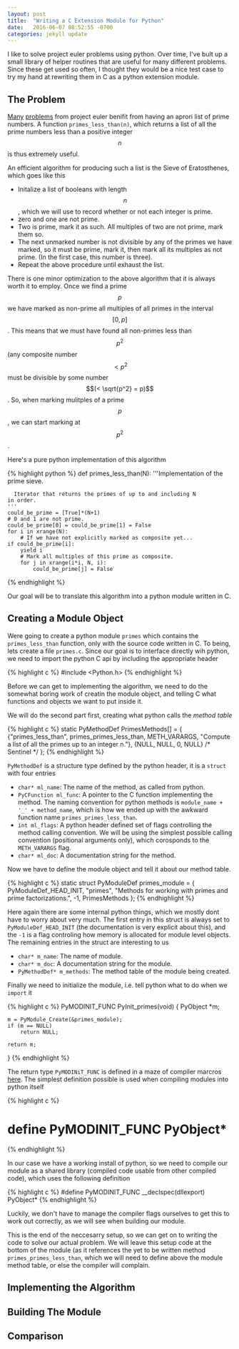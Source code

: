 ```yaml
---
layout: post
title:  "Writing a C Extension Module for Python"
date:   2016-06-07 08:52:55 -0700
categories: jekyll update
---
```


I like to solve project euler problems using python.  Over time, I've bult up a small library of helper routines that are useful for many different problems.  Since these get used so often, I thought they would be a nice test case to try my hand at rewriting them in C as a python extension module.

The Problem
-----------

[Many](https://projecteuler.net/problem=77) [problems](https://projecteuler.net/problem=87) from project euler benifit from having an aprori list of prime numbers.  A function `primes_less_than(n)`, which returns a list of all the prime numbers less than a positive integer $$n$$ is thus extremely useful.

An efficient algorithm for producing such a list is the Sieve of Eratosthenes, which goes like this

  - Initalize a list of booleans with length $$n$$, which we will use to record whether or not each integer is prime.
  - zero and one are not prime.
  - Two is prime, mark it as such.  All multiples of two are not prime, mark them so.
  - The next unmarked number is not divisible by any of the primes we have marked, so it must be prime, mark it, then mark all its multiples as not prime.  (In the first case, this number is three).
  - Repeat the above procedure until exhaust the list.

There is one minor optimization to the above algorithm that it is always worth it to employ.  Once we find a prime $$p$$ we have marked as non-prime all multiples of all primes in the interval $$\left[ 0, p \right]$$.  This means that we must have found all non-primes less than $$p^2$$ (any composite number $$< p^2$$ must be divisible by some number $$(< \sqrt{p^2} = p)$$. So, when marking mulitples of a prime $$p$$, we can start marking at $$p^2$$.

Here's a pure python implementation of this algorithm

{% highlight python %}
def primes_less_than(N):
    '''Implementation of the prime sieve.
         
      Iterator that returns the primes of up to and including N
    in order.
    '''
    could_be_prime = [True]*(N+1)
    # 0 and 1 are not prime.
    could_be_prime[0] = could_be_prime[1] = False
    for i in xrange(N):
        # If we have not explicitly marked as composite yet...
	if could_be_prime[i]:
	    yield i
	    # Mark all multiples of this prime as composite.
	    for j in xrange(i*i, N, i):
	        could_be_prime[j] = False
{% endhighlight %}
  
Our goal will be to translate this algorithm into a python module written in C.

Creating a Module Object
------------------------

Were going to create a python module `primes` which contains the `primes_less_than` function, only with the source code written in C.  To being, lets create a file `primes.c`.  Since our goal is to interface directly wih python, we need to import the python C api by including the appropriate header

{% highlight c %}
#include <Python.h>
{% endhighlight %}

Before we can get to implementing the algorithm, we need to do the somewhat boring work of creatin the module object, and telling C what functions and objects we want to put inside it.

We will do the second part first, creating what python calls the *method table*

{% highlight c %}
static PyMethodDef PrimesMethods[] = {
    {"primes_less_than", primes_primes_less_than, METH_VARARGS,
     "Compute a list of all the primes up to an integer n."},
    {NULL, NULL, 0, NULL}        /* Sentinel */
};
{% endhighlight %}

`PyMethodDef` is a structure type defined by the python header, it is a `struct` with four entries

  - `char* ml_name`: The name of the method, as called from python.
  - `PyCFunction ml_func`: A pointer to the C function implementing the method.  The naming convention for python methods is `module_name + '_' + method_name`, which is how we ended up with the awkward function name `primes_primes_less_than`.
  - `int ml_flags`: A python header defined set of flags controlling the method calling convention.  We will be using the simplest possible calling convention (positional arguments only), which corosponds to the `METH_VARARGS` flag.
  - `char* ml_doc`: A documentation string for the method.

Now we have to define the module object and tell it about our method table.

{% highlight c %}
static struct PyModuleDef primes_module = {
   PyModuleDef_HEAD_INIT,
   "primes",
   "Methods for working with primes and prime factorizations.",
   -1,
   PrimesMethods
};
{% endhighlight %}

Here again there are some internal python things, which we mostly dont have to worry about very much.  The first entry in this struct is always set to `PyModuleDef_HEAD_INIT` (the documentation is very explicit about this), and the `-1` is a flag controling how memory is allocated for module level objects.  The remaining entries in the struct are interesting to us

  - `char* m_name`: The name of module.
  - `char* m_doc`: A documentation string for the module.
  - `PyMethodDef* m_methods`: The method table of the module being created.

Finally we need to initialize the module, i.e. tell python what to do when we `import` it

{% highlight c %}
PyMODINIT_FUNC PyInit_primes(void) {
    PyObject *m;

    m = PyModule_Create(&primes_module);
    if (m == NULL)
        return NULL;

    return m;
}
{% endhighlight %}

The return type `PyMODINiT_FUNC` is defined in a maze of compiler marcros [here](https://github.com/python/cpython/blob/8707d182ea722da19ace7fe994f3785cb77a679d/Include/pyport.h#L734).  The simplest definition possible is used when compiling modules into python itself

{% highlight c %}
# define PyMODINIT_FUNC PyObject*
{% endhighlight %}

In our case we have a working install of python, so we need to compile our module as a shared library (compiled code usable from other compiled code), which uses the following definition

{% highlight c %}
#define PyMODINIT_FUNC __declspec(dllexport) PyObject*
{% endhighlight %}

Luckily, we don't have to manage the compiler flags ourselves to get this to work out correctly, as we will see when building our module.

This is the end of the neccesarry setup, so we can get on to writing the code to solve our actual problem.  We will leave this setup code at the bottom of the module (as it references the yet to be written method `primes_primes_less_than`, which we will need to define above the module method table, or else the compiler will complain.

Implementing the Algorithm
--------------------------

Building The Module
-------------------

Comparison
----------
